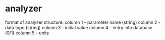 # analyzer
format of analyzer structure:
column 1 - parameter name (string)
column 2 - data type (string)
column 3 - initial value
column 4 - entry into database (0/1)
column 5 - units